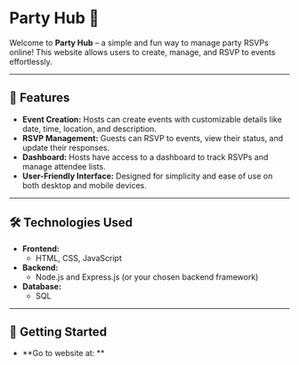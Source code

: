 # Party Hub 🎉

Welcome to **Party Hub** – a simple and fun way to manage party RSVPs online! This website allows users to create, manage, and RSVP to events effortlessly.

---

## 🌟 Features
- **Event Creation:** Hosts can create events with customizable details like date, time, location, and description.
- **RSVP Management:** Guests can RSVP to events, view their status, and update their responses.
- **Dashboard:** Hosts have access to a dashboard to track RSVPs and manage attendee lists.
- **User-Friendly Interface:** Designed for simplicity and ease of use on both desktop and mobile devices.

---

## 🛠️ Technologies Used
- **Frontend:**
  - HTML, CSS, JavaScript
- **Backend:**
  - Node.js and Express.js (or your chosen backend framework)
- **Database:**
  - SQL

---

## 🚀 Getting Started

- **Go to website at: **
